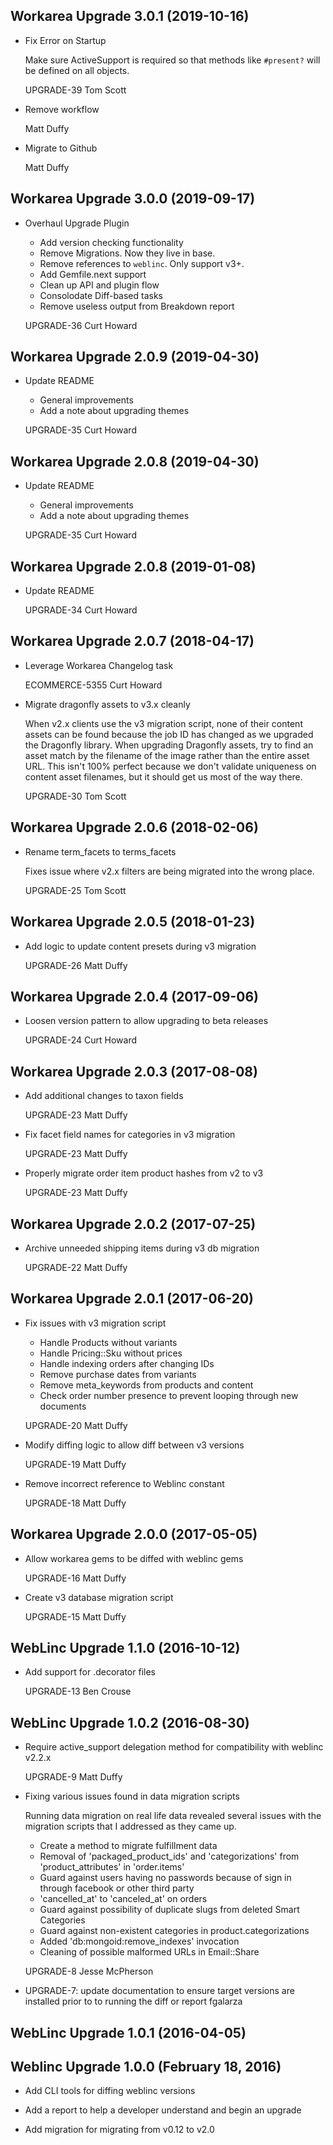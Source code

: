 Workarea Upgrade 3.0.1 (2019-10-16)
--------------------------------------------------------------------------------

*   Fix Error on Startup

    Make sure ActiveSupport is required so that methods like `#present?`
    will be defined on all objects.

    UPGRADE-39
    Tom Scott

*   Remove workflow

    Matt Duffy

*   Migrate to Github

    Matt Duffy



Workarea Upgrade 3.0.0 (2019-09-17)
--------------------------------------------------------------------------------

*   Overhaul Upgrade Plugin

    * Add version checking functionality
    * Remove Migrations. Now they live in base.
    * Remove references to `weblinc`. Only support v3+.
    * Add Gemfile.next support
    * Clean up API and plugin flow
    * Consolodate Diff-based tasks
    * Remove useless output from Breakdown report

    UPGRADE-36
    Curt Howard



Workarea Upgrade 2.0.9 (2019-04-30)
--------------------------------------------------------------------------------

*   Update README

    * General improvements
    * Add a note about upgrading themes

    UPGRADE-35
    Curt Howard



Workarea Upgrade 2.0.8 (2019-04-30)
--------------------------------------------------------------------------------

*   Update README

    * General improvements
    * Add a note about upgrading themes

    UPGRADE-35
    Curt Howard



Workarea Upgrade 2.0.8 (2019-01-08)
--------------------------------------------------------------------------------

*   Update README

    UPGRADE-34
    Curt Howard



Workarea Upgrade 2.0.7 (2018-04-17)
--------------------------------------------------------------------------------

*   Leverage Workarea Changelog task

    ECOMMERCE-5355
    Curt Howard

*   Migrate dragonfly assets to v3.x cleanly

    When v2.x clients use the v3 migration script, none of their content
    assets can be found because the job ID has changed as we upgraded the
    Dragonfly library. When upgrading Dragonfly assets, try to find an asset
    match by the filename of the image rather than the entire asset URL.
    This isn't 100% perfect because we don't validate uniqueness on content
    asset filenames, but it should get us most of the way there.

    UPGRADE-30
    Tom Scott



Workarea Upgrade 2.0.6 (2018-02-06)
--------------------------------------------------------------------------------

*   Rename term_facets to terms_facets

    Fixes issue where v2.x filters are being migrated into the wrong place.

    UPGRADE-25
    Tom Scott


Workarea Upgrade 2.0.5 (2018-01-23)
--------------------------------------------------------------------------------

*   Add logic to update content presets during v3 migration

    UPGRADE-26
    Matt Duffy


Workarea Upgrade 2.0.4 (2017-09-06)
--------------------------------------------------------------------------------

*   Loosen version pattern to allow upgrading to beta releases

    UPGRADE-24
    Curt Howard


Workarea Upgrade 2.0.3 (2017-08-08)
--------------------------------------------------------------------------------

*   Add additional changes to taxon fields

    UPGRADE-23
    Matt Duffy

*   Fix facet field names for categories in v3 migration

    UPGRADE-23
    Matt Duffy

*   Properly migrate order item product hashes from v2 to v3

    UPGRADE-23
    Matt Duffy


Workarea Upgrade 2.0.2 (2017-07-25)
--------------------------------------------------------------------------------

*   Archive unneeded shipping items during v3 db migration

    UPGRADE-22
    Matt Duffy


Workarea Upgrade 2.0.1 (2017-06-20)
--------------------------------------------------------------------------------

*   Fix issues with v3 migration script

    - Handle Products without variants
    - Handle Pricing::Sku without prices
    - Handle indexing orders after changing IDs
    - Remove purchase dates from variants
    - Remove meta_keywords from products and content
    - Check order number presence to prevent looping through new documents

    UPGRADE-20
    Matt Duffy

*   Modify diffing logic to allow diff between v3 versions

    UPGRADE-19
    Matt Duffy

*   Remove incorrect reference to Weblinc constant

    UPGRADE-18
    Matt Duffy


Workarea Upgrade 2.0.0 (2017-05-05)
--------------------------------------------------------------------------------

*   Allow workarea gems to be diffed with weblinc gems

    UPGRADE-16
    Matt Duffy

*   Create v3 database migration script

    UPGRADE-15
    Matt Duffy


WebLinc Upgrade 1.1.0 (2016-10-12)
--------------------------------------------------------------------------------

*   Add support for .decorator files

    UPGRADE-13
    Ben Crouse


WebLinc Upgrade 1.0.2 (2016-08-30)
--------------------------------------------------------------------------------

*   Require active_support delegation method for compatibility with weblinc v2.2.x

    UPGRADE-9
    Matt Duffy

*   Fixing various issues found in data migration scripts

    Running data migration on real life data revealed several issues with the
    migration scripts that I addressed as they came up.

    * Create a method to migrate fulfillment data
    * Removal of 'packaged_product_ids' and 'categorizations' from
    'product_attributes' in 'order.items'
    * Guard against users having no passwords because of sign in through facebook
    or other third party
    * 'cancelled_at' to 'canceled_at' on orders
    * Guard against possibility of duplicate slugs from deleted Smart Categories
    * Guard against non-existent categories in product.categorizations
    * Added 'db:mongoid:remove_indexes' invocation
    * Cleaning of possible malformed URLs in Email::Share

    UPGRADE-8
    Jesse McPherson

*   UPGRADE-7: update documentation to ensure target versions are installed
    prior to to running the diff or report
    fgalarza


WebLinc Upgrade 1.0.1 (2016-04-05)
--------------------------------------------------------------------------------


Weblinc Upgrade 1.0.0 (February 18, 2016)
--------------------------------------------------------------------------------

*   Add CLI tools for diffing weblinc versions

*   Add a report to help a developer understand and begin an upgrade

*   Add migration for migrating from v0.12 to v2.0
